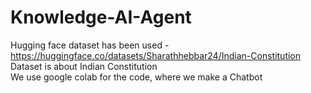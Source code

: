 # Knowledge-AI-Agent
Hugging face dataset has been used - https://huggingface.co/datasets/Sharathhebbar24/Indian-Constitution <br>
Dataset is about Indian Constitution <br>
We use google colab for the code, where we make a Chatbot 
